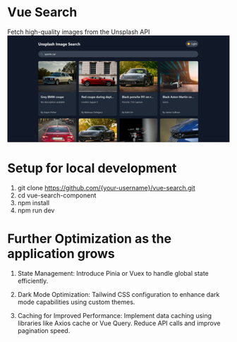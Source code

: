 # Vue Search
Fetch high-quality images from the Unsplash API
![alt text](<Screenshot 2024-11-28 143832.png>)

# Setup for local development
1. git clone https://github.com/{your-username}/vue-search.git
2. cd vue-search-component
3. npm install
4. npm run dev

# Further Optimization as the application grows  
1. State Management:
Introduce Pinia or Vuex to handle global state efficiently.

2. Dark Mode Optimization:
Tailwind CSS configuration to enhance dark mode capabilities using custom themes.

3. Caching for Improved Performance:
Implement data caching using libraries like Axios cache or Vue Query.
Reduce API calls and improve pagination speed.

<!-- This template should help get you started developing with Vue 3 in Vite. The template uses Vue 3 `<script setup>` SFCs, check out the [script setup docs](https://v3.vuejs.org/api/sfc-script-setup.html#sfc-script-setup) to learn more.

Learn more about IDE Support for Vue in the [Vue Docs Scaling up Guide](https://vuejs.org/guide/scaling-up/tooling.html#ide-support). -->
